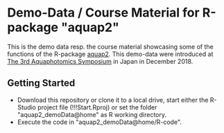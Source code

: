 # Demo-Data / Course Material for R-package "aquap2"

This is the demo data resp. the course material showcasing some of the functions of the R-package [aquap2](https://github.com/bpollner/aquap2).
This demo-data were introduced at [The 3rd Aquaphotomics Symposium](http://conference.aquaphotomics.com/) in Japan in December 2018.

## Getting Started
* Download this repository or clone it to a local drive, start either the R-Studio project file (!!!Start.Rproj) or set the folder "aquap2_demoData@home" as R working directory. 
* Execute the code in "aquap2_demoData@home/R-code".
